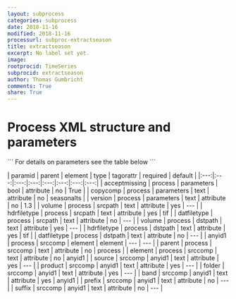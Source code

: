 ```yaml
---
layout: subprocess
categories: subprocess
date: 2018-11-16
modified: 2018-11-16
processurl: subproc-extractseason
title: extractseason
excerpt: No label set yet.
image: 
rootprocid: TimeSeries
subprocid: extractseason
author: Thomas Gumbricht
comments: True
share: True
---
```


<h1 class='foot-description'>Process XML structure and parameters</h1>
```
For details on parameters see the table below
<?xml version="1.0" ?>
<process>
  <!--Generated from python-->
  <userproj plotid="yourplotid" projectid="yourprojectid" siteid="yoursiteid" system="systemid" tractid="yourtractid" userid="youruserid"/>
  <period endday="DD" endmonth="MM" endyear="YYYY" seasonendday="DD" seasonendmonth="MM" seasonstartday="DD" seasonstartmonth="MM" startday="DD" startmonth="MM" startyear="YYYY" timestep="timestep"/>
  <parameters acceptmissing="True/False" copycomp="txtstring" version="txtstring"/>
  <srcpath datfiletype="txtstring" hdrfiletype="txtstring" volume="txtstring"/>
  <dstpath datfiletype="txtstring" hdrfiletype="txtstring" volume="txtstring"/>
  <srccomp element="txtstring" parent="txtstring">
    <anyid1 band="txtstring" folder="txtstring" prefix="txtstring" product="txtstring" source="txtstring" suffix="txtstring"/>
  </srccomp>
</process>
```

| paramid | parent | element | type | tagorattr | required | default |
|:---:|:---:|:---:|:---:|:---:|:---:|:---:|:---:|
| acceptmissing | process | parameters | bool | attribute | no | True |
| copycomp | process | parameters | text | attribute | no | seasonalts |
| version | process | parameters | text | attribute | no | 1.3 |
| volume | process | srcpath | text | attribute | yes | --- |
| hdrfiletype | process | srcpath | text | attribute | yes | tif |
| datfiletype | process | srcpath | text | attribute | no | --- |
| volume | process | dstpath | text | attribute | yes | --- |
| hdrfiletype | process | dstpath | text | attribute | yes | tif |
| datfiletype | process | dstpath | text | attribute | no | --- |
| anyid1 | process | srccomp | element | element | --- | --- |
| parent | process | srccomp | text | attribute | no | process |
| element | process | srccomp | text | attribute | no | anyid1 |
| source | srccomp | anyid1 | text | attribute | yes | --- |
| product | srccomp | anyid1 | text | attribute | yes | --- |
| folder | srccomp | anyid1 | text | attribute | yes | --- |
| band | srccomp | anyid1 | text | attribute | yes | anyid1 |
| prefix | srccomp | anyid1 | text | attribute | no | --- |
| suffix | srccomp | anyid1 | text | attribute | no | --- |
